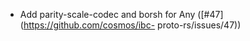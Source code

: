 - Add parity-scale-codec and borsh for Any ([#47](https://github.com/cosmos/ibc-
  proto-rs/issues/47))